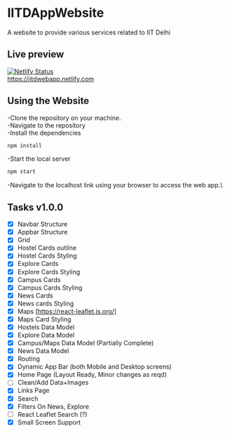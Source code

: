 # IITDAppWebsite

A website to provide various services related to IIT Delhi

## Live preview

[![Netlify Status](https://api.netlify.com/api/v1/badges/b76d0eaa-960a-48b9-91fa-db744d51ebb5/deploy-status)](https://app.netlify.com/sites/iitdwebapp/deploys)\
<https://iitdwebapp.netlify.com>

## Using the Website

-Clone the repository on your machine.\
-Navigate to the repository\
-Install the dependencies

```bash
npm install
```

-Start the local server

```bash
npm start
```

-Navigate to the localhost link using your browser to access the web app.\

## Tasks v1.0.0

- [x] Navbar Structure
- [x] Appbar Structure
- [x] Grid
- [x] Hostel Cards outline
- [x] Hostel Cards Styling
- [x] Explore Cards
- [x] Explore Cards Styling
- [x] Campus Cards
- [x] Campus Cards Styling
- [x] News Cards
- [x] News cards Styling
- [x] Maps [https://react-leaflet.js.org/]
- [x] Maps Card Styling
- [x] Hostels Data Model
- [x] Explore Data Model
- [x] Campus/Maps Data Model (Partially Complete)
- [x] News Data Model
- [x] Routing
- [x] Dynamic App Bar (both Mobile and Desktop screens)
- [x] Home Page (Layout Ready, Minor changes as reqd)
- [ ] Clean/Add Data+Images
- [x] Links Page
- [x] Search
- [x] Filters On News, Explore
- [ ] React Leaflet Search (?)
- [x] Small Screen Support
